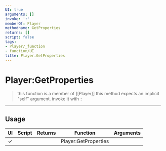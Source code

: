 ```yaml
---
UI: true
arguments: []
invoke: ':'
memberOf: Player
methodname: GetProperties
returns: []
script: false
tags:
- Player/_function
- function/UI
title: Player.GetProperties
---
```

# Player:GetProperties
> this function is a member of [[Player]]
> this method expects an implicit "self" argument. invoke it with `:`
-----
## Usage
|  UI | Script | Returns | Function | Arguments |
|:---:|:------:|-------:|:--------:|:---------|
|✓| ||Player:GetProperties||
